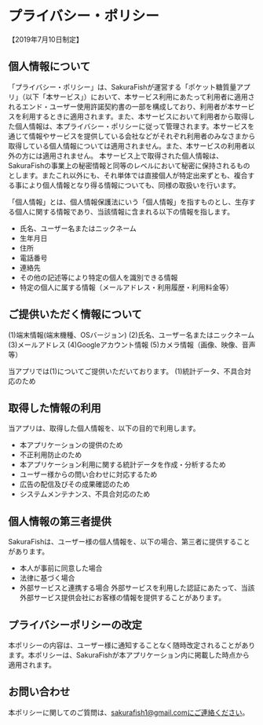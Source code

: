 # プライバシー・ポリシー

【2019年7月10日制定】

## 個人情報について

「プライバシー・ポリシー」は、SakuraFishが運営する「ポケット糖質量アプリ」（以下「本サービス」）において、本サービス利用にあたって利用者に適用されるエンド・ユーザー使用許諾契約書の一部を構成しており、利用者が本サービスを利用するときに適用されます。また、本サービスにおいて利用者から取得した個人情報は、本プライバシー・ポリシーに従って管理されます。本サービスを通じて情報やサービスを提供している会社などがそれぞれ利用者のみなさまから取得している個人情報については適用されません。また、本サービスの利用者以外の方には適用されません。 本サービス上で取得された個人情報は、SakuraFishの事業上の秘密情報と同等のレベルにおいて秘密に保持されるものとします。またこれ以外にも、それ単体では直接個人が特定出来ずとも、複合する事により個人情報となり得る情報についても、同様の取扱いを行います。

「個人情報」とは、個人情報保護法にいう「個人情報」を指すものとし、生存する個人に関する情報であり、当該情報に含まれる以下の情報を指します。

- 氏名、ユーザー名またはニックネーム
- 生年月日
- 住所
- 電話番号
- 連絡先
- その他の記述等により特定の個人を識別できる情報
- 特定の個人に属する情報（メールアドレス・利用履歴・利用料金等）

## ご提供いただく情報について

(1)端末情報(端末機種、OSバージョン)
(2)氏名、ユーザー名またはニックネーム
(3)メールアドレス
(4)Googleアカウント情報
(5)カメラ情報（画像、映像、音声等）

当アプリでは(1)についてご提供いただいております。
(1)統計データ、不具合対応のため

## 取得した情報の利用

当アプリは、取得した個人情報を、以下の目的で利用します。

- 本アプリケーションの提供のため
- 不正利用防止のため
- 本アプリケーション利用に関する統計データを作成・分析するため
- ユーザー様からの問い合わせに対応するため
- 広告の配信及びその成果確認のため
- システムメンテナンス、不具合対応のため

## 個人情報の第三者提供

SakuraFishは、ユーザー様の個人情報を、以下の場合、第三者に提供することがあります。

- 本人が事前に同意した場合
- 法律に基づく場合
- 外部サービスと連携する場合
外部サービスを利用した認証にあたって、当該外部サービス提供会社にお客様の情報を提供することがあります。

## プライバシーポリシーの改定

本ポリシーの内容は、ユーザー様に通知することなく随時改定されることがあります。本ポリシーは、SakuraFishが本アプリケーション内に掲載した時点から適用されます。

## お問い合わせ

本ポリシーに関してのご質問は、sakurafish1@gmail.comにご連絡ください。
